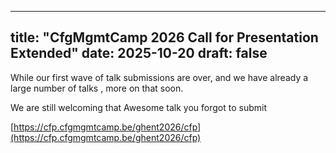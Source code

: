  ---
title: "CfgMgmtCamp 2026 Call for Presentation Extended"
date: 2025-10-20
draft: false
---

While our first wave of talk submissions are  over,
and we have already a large number of talks , more on that soon.

We are  still welcoming that Awesome talk you forgot to submit  


[https://cfp.cfgmgmtcamp.be/ghent2026/cfp](https://cfp.cfgmgmtcamp.be/ghent2026/cfp)
